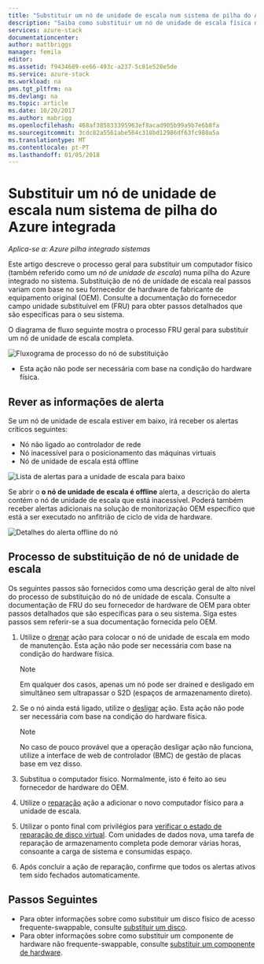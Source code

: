 ```yaml
---
title: "Substituir um nó de unidade de escala num sistema de pilha do Azure integrado | Microsoft Docs"
description: "Saiba como substituir um nó de unidade de escala física num sistema de pilha do Azure integrado."
services: azure-stack
documentationcenter: 
author: mattbriggs
manager: femila
editor: 
ms.assetid: f9434689-ee66-493c-a237-5c81e528e5de
ms.service: azure-stack
ms.workload: na
pms.tgt_pltfrm: na
ms.devlang: na
ms.topic: article
ms.date: 10/20/2017
ms.author: mabrigg
ms.openlocfilehash: 468af385833395963ef8acad905b99a9b7e6b8fa
ms.sourcegitcommit: 3cdc82a5561abe564c318bd12986df63fc980a5a
ms.translationtype: MT
ms.contentlocale: pt-PT
ms.lasthandoff: 01/05/2018
---
```

# <a name="replace-a-scale-unit-node-on-an-azure-stack-integrated-system"></a>Substituir um nó de unidade de escala num sistema de pilha do Azure integrada

*Aplica-se a: Azure pilha integrado sistemas*

Este artigo descreve o processo geral para substituir um computador físico (também referido como um *nó de unidade de escala*) numa pilha do Azure integrado no sistema. Substituição de nó de unidade de escala real passos variam com base no seu fornecedor de hardware de fabricante de equipamento original (OEM). Consulte a documentação do fornecedor campo unidade substituível em (FRU) para obter passos detalhados que são específicas para o seu sistema.

O diagrama de fluxo seguinte mostra o processo FRU geral para substituir um nó de unidade de escala completa.

![Fluxograma de processo do nó de substituição](media/azure-stack-replace-node/replacenodeflow.png)

* Esta ação não pode ser necessária com base na condição do hardware física.

## <a name="review-alert-information"></a>Rever as informações de alerta

Se um nó de unidade de escala estiver em baixo, irá receber os alertas críticos seguintes:

- Nó não ligado ao controlador de rede
- Nó inacessível para o posicionamento das máquinas virtuais
- Nó de unidade de escala está offline

![Lista de alertas para a unidade de escala para baixo](media/azure-stack-replace-node/nodedownalerts.png)

Se abrir o **o nó de unidade de escala é offline** alerta, a descrição do alerta contém o nó de unidade de escala que está inacessível. Poderá também receber alertas adicionais na solução de monitorização OEM específico que está a ser executado no anfitrião de ciclo de vida de hardware.

![Detalhes do alerta offline do nó](media/azure-stack-replace-node/nodeoffline.png)

## <a name="scale-unit-node-replacement-process"></a>Processo de substituição de nó de unidade de escala

Os seguintes passos são fornecidos como uma descrição geral de alto nível do processo de substituição do nó de unidade de escala. Consulte a documentação de FRU do seu fornecedor de hardware de OEM para obter passos detalhados que são específicas para o seu sistema. Siga estes passos sem referir-se a sua documentação fornecida pelo OEM.

1. Utilize o [drenar](azure-stack-node-actions.md#scale-unit-node-actions) ação para colocar o nó de unidade de escala em modo de manutenção. Esta ação não pode ser necessária com base na condição do hardware física.

   > [!NOTE]
   > Em qualquer dos casos, apenas um nó pode ser drained e desligado em simultâneo sem ultrapassar o S2D (espaços de armazenamento direto).

2. Se o nó ainda está ligado, utilize o [desligar](azure-stack-node-actions.md#scale-unit-node-actions) ação. Esta ação não pode ser necessária com base na condição do hardware física.
 
   > [!NOTE]
   > No caso de pouco provável que a operação desligar ação não funciona, utilize a interface de web de controlador (BMC) de gestão de placas base em vez disso.

1. Substitua o computador físico. Normalmente, isto é feito ao seu fornecedor de hardware do OEM.
2. Utilize o [reparação](azure-stack-node-actions.md#scale-unit-node-actions) ação a adicionar o novo computador físico para a unidade de escala.
3. Utilizar o ponto final com privilégios para [verificar o estado de reparação de disco virtual](azure-stack-replace-disk.md#check-the-status-of-virtual-disk-repair). Com unidades de dados nova, uma tarefa de reparação de armazenamento completa pode demorar várias horas, consoante a carga de sistema e consumidas espaço.
4. Após concluir a ação de reparação, confirme que todos os alertas ativos tem sido fechados automaticamente.

## <a name="next-steps"></a>Passos Seguintes

- Para obter informações sobre como substituir um disco físico de acesso frequente-swappable, consulte [substituir um disco](azure-stack-replace-disk.md). 
- Para obter informações sobre como substituir um componente de hardware não frequente-swappable, consulte [substituir um componente de hardware](azure-stack-replace-component.md).
